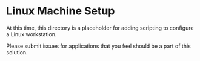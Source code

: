 # Linux Machine Setup
At this time, this directory is a placeholder for adding scripting to configure a Linux workstation.

Please submit issues for applications that you feel should be a part of this solution.